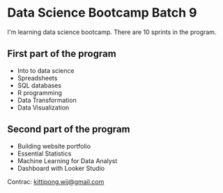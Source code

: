 # Data Science Bootcamp Batch 9

I'm learning data science bootcamp. There are 10 sprints in the program.

## First part of the program

- Into to data science
- Spreadsheets
- SQL databases
- R programming
- Data Transformation
- Data Visualization

## Second part of the program

- Building website portfolio
- Essential Statistics
- Machine Learning for Data Analyst
- Dashboard with Looker Studio

Contrac: kittipong.wij@gmail.com


